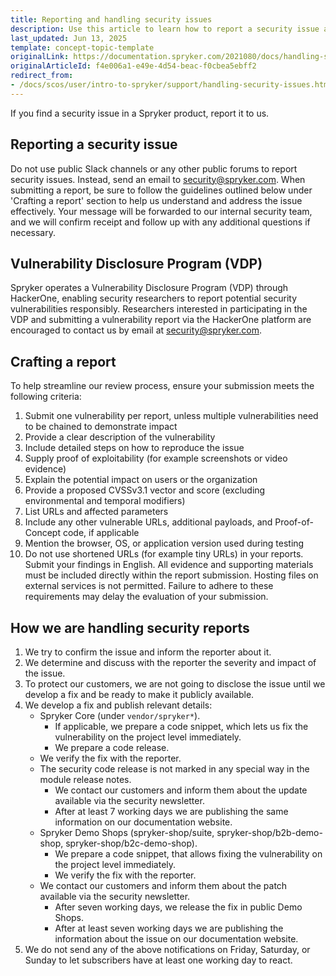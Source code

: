 ```yaml
---
title: Reporting and handling security issues
description: Use this article to learn how to report a security issue and to understand how we handle these reports.
last_updated: Jun 13, 2025
template: concept-topic-template
originalLink: https://documentation.spryker.com/2021080/docs/handling-security-issues
originalArticleId: f4e006a1-e49e-4d54-beac-f0cbea5ebff2
redirect_from:
- /docs/scos/user/intro-to-spryker/support/handling-security-issues.html
---
```


If you find a security issue in a Spryker product, report it to us.

## Reporting a security issue

Do not use public Slack channels or any other public forums to report security issues. Instead, send an email to [security@spryker.com](mailto:security@spryker.com). When submitting a report, be sure to follow the guidelines outlined below under 'Crafting a report' section to help us understand and address the issue effectively. Your message will be forwarded to our internal security team, and we will confirm receipt and follow up with any additional questions if necessary.

## Vulnerability Disclosure Program (VDP)

Spryker operates a Vulnerability Disclosure Program (VDP) through HackerOne, enabling security researchers to report potential security vulnerabilities responsibly. Researchers interested in participating in the VDP and submitting a vulnerability report via the HackerOne platform are encouraged to contact us by email at [security@spryker.com](mailto:security@spryker.com).

## Crafting a report

To help streamline our review process, ensure your submission meets the following criteria:

1. Submit one vulnerability per report, unless multiple vulnerabilities need to be chained to demonstrate impact
2. Provide a clear description of the vulnerability
3. Include detailed steps on how to reproduce the issue
4. Supply proof of exploitability (for example screenshots or video evidence)
5. Explain the potential impact on users or the organization
6. Provide a proposed CVSSv3.1 vector and score (excluding environmental and temporal modifiers)
7. List URLs and affected parameters
8. Include any other vulnerable URLs, additional payloads, and Proof-of-Concept code, if applicable
9. Mention the browser, OS, or application version used during testing
10. Do not use shortened URLs (for example tiny URLs) in your reports. Submit your findings in English. All evidence and supporting materials must be included directly within the report submission. Hosting files on external services is not permitted. Failure to adhere to these requirements may delay the evaluation of your submission.

## How we are handling security reports

1. We try to confirm the issue and inform the reporter about it.
2. We determine and discuss with the reporter the severity and impact of the issue.
3. To protect our customers, we are not going to disclose the issue until we develop a fix and be ready to make it publicly available.
4. We develop a fix and publish relevant details:
   - Spryker Core (under `vendor/spryker*`).
     - If applicable, we prepare a code snippet, which lets us fix the vulnerability on the project level immediately.
     - We prepare a code release.
   - We verify the fix with the reporter.
   - The security code release is not marked in any special way in the module release notes.
     - We contact our customers and inform them about the update available via the security newsletter.
     - After at least 7 working days we are publishing the same information on our documentation website.
   - Spryker Demo Shops (spryker-shop/suite, spryker-shop/b2b-demo-shop, spryker-shop/b2c-demo-shop).
     - We prepare a code snippet, that allows fixing the vulnerability on the project level immediately.
     - We verify the fix with the reporter.
   - We contact our customers and inform them about the patch available via the security newsletter.
     - After seven working days, we release the fix in public Demo Shops.
     - After at least seven working days we are publishing the information about the issue on our documentation website.
5. We do not send any of the above notifications on Friday, Saturday, or Sunday to let subscribers have at least one working day to react.
